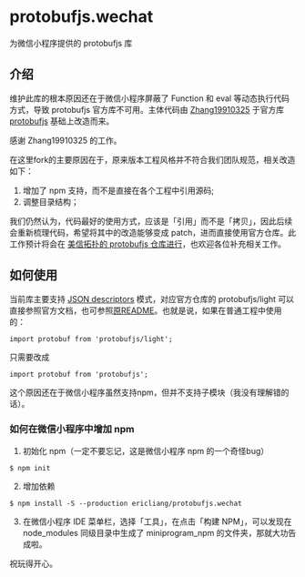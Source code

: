 # protobufjs.wechat
为微信小程序提供的 protobufjs 库

## 介绍

维护此库的根本原因还在于微信小程序屏蔽了 Function 和 eval 等动态执行代码方式，导致 protobufjs 官方库不可用。主体代码由 [Zhang19910325](https://github.com/Zhang19910325/protoBufferForWechat) 于官方库 [protobufjs](https://github.com/protobufjs/protobuf.js) 基础上改造而来。

感谢 Zhang19910325 的工作。


在这里fork的主要原因在于，原来版本工程风格并不符合我们团队规范，相关改造如下：

1. 增加了 npm 支持，而不是直接在各个工程中引用源码;
2. 调整目录结构；

我们仍然认为，代码最好的使用方式，应该是「引用」而不是「拷贝」，因此后续会重新梳理代码，希望将其中的改造能够变成 patch，进而直接使用官方仓库。此工作预计将会在 [美信拓扑的 protobufjs 仓库进行](https://github.com/maxim-top/protobuf.js)，也欢迎各位补充相关工作。

## 如何使用

当前库主要支持 [JSON descriptors](https://github.com/maxim-top/protobuf.js#using-json-descriptors) 模式，对应官方仓库的 protobufjs/light 可以直接参照官方文档，也可参照[原README](https://github.com/ericliang/protobufjs.wechat/blob/master/README.orig.md)。也就是说，如果在普通工程中使用的：
```
import protobuf from 'protobufjs/light';
```
只需要改成
```
import protobuf from 'protobufjs';
```
这个原因还在于微信小程序虽然支持npm，但并不支持子模块（我没有理解错的话）。

### 如何在微信小程序中增加 npm

1. 初始化 npm（一定不要忘记，这是微信小程序 npm 的一个奇怪bug）
```
$ npm init
```
2. 增加依赖
```
$ npm install -S --production ericliang/protobufjs.wechat 
```
3. 在微信小程序 IDE 菜单栏，选择「工具」，在点击「构建 NPM」，可以发现在 node_modules 同级目录中生成了 miniprogram_npm 的文件夹，那就大功告成啦。

祝玩得开心。
